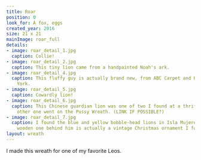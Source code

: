 ```yaml
---
title: Roar
position: 0
look_for: A fox, eggs
created_year: 2016
size: 21 x 21
mainImage: roar_full
details:
- image: roar_detail_1.jpg
  caption: Collie!
- image: roar_detail_2.jpg
  caption: This tiny lion came from a handpainted Noah's ark.
- image: roar_detail_4.jpg
  caption: This fluffy guy is actually brand new, from ABC Carpet and Home in New
    York.
- image: roar_detail_5.jpg
  caption: Cowardly lion!
- image: roar_detail_6.jpg
  caption: This Chinese guardian lion was one of two I found at a thrift store. The
    other one went on the Pussy Wreath. (LINK IF POSSIBLE?)
- image: roar_detail_7.jpg
  caption: I found the blue and yellow bobble-head lions in Isla Mujeres. The painted
    wooden one behind him is actually a vintage Christmas ornament I found in Warrenton.
layout: wreath
---
```


I made this wreath for one of my favorite Leos.

